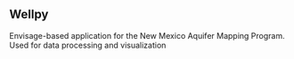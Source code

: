 ## Wellpy

Envisage-based application for the New Mexico Aquifer Mapping Program. 
Used for data processing and visualization

